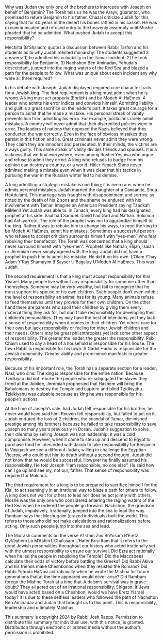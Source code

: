 Why was Judah the only one of the brothers to intercede with Joseph on behalf of Benjamin? The Torah tells us he was the Arayv, guarantor, who promised to return Benjamin to his father. Chazal criticize Judah for this saying that for 40 years in the desert his bones rattled in his casket. He was excommunicated and refused entry to the heavenly assembly until Moshe pleaded that he be admitted. What pushed Judah to accept this responsibility?

Mechilta (B'Shalach) quotes a discussion between Rabbi Tarfon and his students as to why Judah merited monarchy. The students suggested 3 answers: 1) he admitted his culpability in the Tamar incident; 2) he took responsibility for Benjamin; 3) Nachshon Ben Aminadav, Yehuda's descendant, jumped into the raging waters of the Red Sea and blazed a path for the people to follow. What was unique about each incident any why were all three required?

In his debate with Joseph, Judah displayed required core character traits for a Jewish king. The first requirement is a king must admit when he is wrong. A king must act properly (Ehrlich) and be Modeh Al HaEmes. A leader who admits his error indicts and convicts himself. Admitting liability and guilt is a great sacrifice on the leader’s part. It takes great courage for a person to admit that he made a mistake. His personal streak of vanity prevents him from admitting his error. For example, politicians rarely admit mistakes. A country will never admit that their discredited policies were in error. The leaders of nations that opposed the Nazis believed that they conducted the war correctly. Even in the face of obvious mistakes they persist in this fiction and lie. Great criminals never admit they were wrong. They claim they are innocent and persecuted. In their minds, the victims are always guilty. This same streak of vanity divides friends and spouses. It is a sickness that we find everywhere, even among Roshei Yeshiva who argue and refuse to admit they erred. A king who refuses to budge from his opinion can destroy a country, or a world. Hitler Yimach Shmo never admitted making a mistake even when it was clear that his tactics in pursuing the war in the Russian winter led to his demise. 

A king admitting a strategic mistake is one thing; it is even rarer when he admits personal mistakes. Judah married the daughter of a Canaanite, Shua HaAdulami. This marriage was fraught with disappointment and sorrow, as noted by the death of his 2 sons and the shame he endured with his involvement with Tamar. Imagine an American President saying Tzadkah MiMeni! Yet Judah was able to. In Tanach, every king had his designated prophet at his side. Saul had Samuel. David had Gad and Nathan. Solomon had Achiyah etc. The role of the prophet was not to aggrandize himself to the king. Rather it was to rebuke him to change his ways, to prod the king to be Modeh Al HaEmes, admit his mistakes.  Sometimes a successful person who refuses to accept criticism surrounds himself with “yes–men” who fear rebuking their benefactor. The Torah was concerned that a king should never surround himself with “yes-men”. Prophets like Nathan, Elijah, Isaiah or Jeremiah never simply agreed with the king. Judah did not have a prophet to push him to admit his mistake. He did it on his own. L’Olam Y’hay Adam Y’Ray Shamayim B’Sayser U’Bagaluy U’Modeh Al HaEmes. This was Judah.

The second requirement is that a king must accept responsibility for Klal Yisrael. Many people live without any responsibility for someone other than themselves. Someone may be very wealthy, but fail to recognize that he must support his spouse or his own children. Such people don’t even exhibit the level of responsibility an animal has for its young. Many animals refuse to feed themselves until they provide for their own children. On the other hand there are parents who spoil their children by giving them every material thing they ask for, but don’t take responsibility for developing their children’s personalities. They may have the best of intentions, yet they lack a sense of responsibility when it comes to their children. Yet others care for their own but lack responsibility or feeling for other Jewish children and their needs. Others may be great philanthropists yet lack some other aspect of responsibility. The greater the leader, the greater the responsibility. Reb Chaim used to say a head of a household is responsible for his house. The town Rabbi is responsible for his town. A Gadol Hador is responsible for the Jewish community. Greater ability and prominence manifests in greater responsibility. 

Because of his important role, the Torah has a separate section for a leader, Nasi, who sins. The king is responsible for the entire nation. Because Tzidkiyau did not rebuke the people who re-subjugated the slaves they freed at the Jubilee, Jeremiah prophesied that Hashem will bring the Babylonians to destroy the Temple and capture and blind Tzidkiyahu. Tzidkiyahu was culpable because as king he was responsible for his people’s actions. 

At the time of Joseph’s sale, had Judah felt responsible for his brother, he never would have sold him. Reuven felt responsibility, but failed to act on it.  Judah endured the loss of 2 children, the scandal of Tamar, diminished prestige among his brothers because he failed to take responsibility to save Joseph so many years previously in Dosan. Judah’s suggestion to solve their dilemma by selling Joseph was not leadership, it was a cold compromise. However, when it came to step up and descend to Egypt to purchase food he interceded with Jacob to take responsibility for Benjamin. In Vayigash we see a different Judah, willing to challenge the Egyptian Viceroy, who could put him to death without a second thought. Judah did not know that he would be successful. However he finally assumed his responsibility, He told Joseph “I am responsible, no one else”. He said how can I go up and see my, not our, father. That sense of responsibility was required for Malchus. 

The third requirement for a king is to be prepared to sacrifice himself for the Klal, to act seemingly in an irrational way to blaze a path for others to follow. A king does not wait for others to lead nor does he act jointly with others. Moshe was the only one who considered entering the raging waters of the Red Sea when he ordered the people go forward. Nachshon, the grandson of Judah, impulsively, irrationally, jumped into the sea to lead the way. Rambam says that Meshugaim (crazed individuals) built the world. This refers to those who did not make calculations and rationalizations before acting. Only such people jump into the sea and lead. 

The Midrash comments on the verse Af Gam Zos BhYosam B’Eretz OyVeyhem Lo M’Astim L’Chalosam L’Hafer Brisi Itam that it refers to the great Jewish personalities throughout our history who acted irrationally yet with the utmost responsibility to ensure our survival. Did Ezra act rationally when he led the people in rebuilding the Temple? Did the Maccabees calculate their odds of victory before battling the Greeks? Did Rabbi Akiva and his friends make Cheshbonos when they resisted the Romans? Did Rabbi Yehuda HaNasi act rationally when he wrote the Mishna for future generations that at the time appeared would never arise? Did Rambam forego the Mishne Torah at a time that Judaism’s survival was in grave doubt? They all acted out of an irrational responsibility, Shigaon. If Jews would have acted based on a Cheshbon, would we have Eretz Yisrael today? It is due to these selfless leaders who followed the path of Nachshon Ben Aminadav and Judah that brought us to this point. This is responsibility, leadership and ultimately Malchus.

This summary is copyright 2024 by Rabbi Josh Rapps. Permission to distribute this summary for individual use, with this notice, is granted. Distribution through electronic or printed media without the author’s permission is prohibited.

